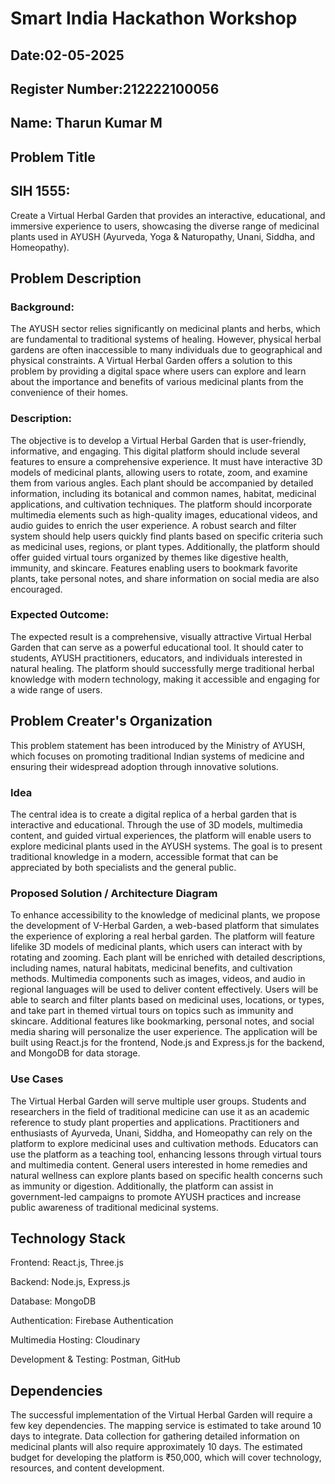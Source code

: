 # Smart India Hackathon Workshop
## Date:02-05-2025
## Register Number:212222100056
## Name: Tharun Kumar M
## Problem Title
##  SIH 1555: 
Create a Virtual Herbal Garden that provides an interactive, educational, and immersive experience to users, showcasing the diverse range of medicinal plants used in AYUSH (Ayurveda, Yoga & Naturopathy, Unani, Siddha, and Homeopathy).

## Problem Description
### Background: 
The AYUSH sector relies significantly on medicinal plants and herbs, which are fundamental to traditional systems of healing. However, physical herbal gardens are often inaccessible to many individuals due to geographical and physical constraints. A Virtual Herbal Garden offers a solution to this problem by providing a digital space where users can explore and learn about the importance and benefits of various medicinal plants from the convenience of their homes.

### Description: 
The objective is to develop a Virtual Herbal Garden that is user-friendly, informative, and engaging. This digital platform should include several features to ensure a comprehensive experience. It must have interactive 3D models of medicinal plants, allowing users to rotate, zoom, and examine them from various angles. Each plant should be accompanied by detailed information, including its botanical and common names, habitat, medicinal applications, and cultivation techniques. The platform should incorporate multimedia elements such as high-quality images, educational videos, and audio guides to enrich the user experience. A robust search and filter system should help users quickly find plants based on specific criteria such as medicinal uses, regions, or plant types. Additionally, the platform should offer guided virtual tours organized by themes like digestive health, immunity, and skincare. Features enabling users to bookmark favorite plants, take personal notes, and share information on social media are also encouraged.

### Expected Outcome: 
The expected result is a comprehensive, visually attractive Virtual Herbal Garden that can serve as a powerful educational tool. It should cater to students, AYUSH practitioners, educators, and individuals interested in natural healing. The platform should successfully merge traditional herbal knowledge with modern technology, making it accessible and engaging for a wide range of users.

## Problem Creater's Organization
This problem statement has been introduced by the Ministry of AYUSH, which focuses on promoting traditional Indian systems of medicine and ensuring their widespread adoption through innovative solutions.

### Idea
The central idea is to create a digital replica of a herbal garden that is interactive and educational. Through the use of 3D models, multimedia content, and guided virtual experiences, the platform will enable users to explore medicinal plants used in the AYUSH systems. The goal is to present traditional knowledge in a modern, accessible format that can be appreciated by both specialists and the general public.

### Proposed Solution / Architecture Diagram
To enhance accessibility to the knowledge of medicinal plants, we propose the development of V-Herbal Garden, a web-based platform that simulates the experience of exploring a real herbal garden. The platform will feature lifelike 3D models of medicinal plants, which users can interact with by rotating and zooming. Each plant will be enriched with detailed descriptions, including names, natural habitats, medicinal benefits, and cultivation methods. Multimedia components such as images, videos, and audio in regional languages will be used to deliver content effectively. Users will be able to search and filter plants based on medicinal uses, locations, or types, and take part in themed virtual tours on topics such as immunity and skincare. Additional features like bookmarking, personal notes, and social media sharing will personalize the user experience. The application will be built using React.js for the frontend, Node.js and Express.js for the backend, and MongoDB for data storage.

### Use Cases
The Virtual Herbal Garden will serve multiple user groups. Students and researchers in the field of traditional medicine can use it as an academic reference to study plant properties and applications. Practitioners and enthusiasts of Ayurveda, Unani, Siddha, and Homeopathy can rely on the platform to explore medicinal uses and cultivation methods. Educators can use the platform as a teaching tool, enhancing lessons through virtual tours and multimedia content. General users interested in home remedies and natural wellness can explore plants based on specific health concerns such as immunity or digestion. Additionally, the platform can assist in government-led campaigns to promote AYUSH practices and increase public awareness of traditional medicinal systems.

## Technology Stack
Frontend: React.js, Three.js

Backend: Node.js, Express.js

Database: MongoDB

Authentication: Firebase Authentication

Multimedia Hosting: Cloudinary

Development & Testing: Postman, GitHub

## Dependencies
The successful implementation of the Virtual Herbal Garden will require a few key dependencies. The mapping service is estimated to take around 10 days to integrate. Data collection for gathering detailed information on medicinal plants will also require approximately 10 days. The estimated budget for developing the platform is ₹50,000, which will cover technology, resources, and content development.
